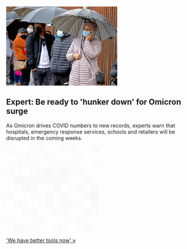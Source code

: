 
![Expert: Be ready to 'hunker down' for Omicron surge](./20211230175844.png)
## Expert: Be ready to 'hunker down' for Omicron surge

As Omicron drives COVID numbers to new records, experts warn that hospitals, emergency response services, schools and retailers will be disrupted in the coming weeks.

![pic](../square_bg.png)

['We have better tools now' »](https://www.yahoo.com/news/experts-warn-omicron-blizzard-disrupt-162709608.html)
